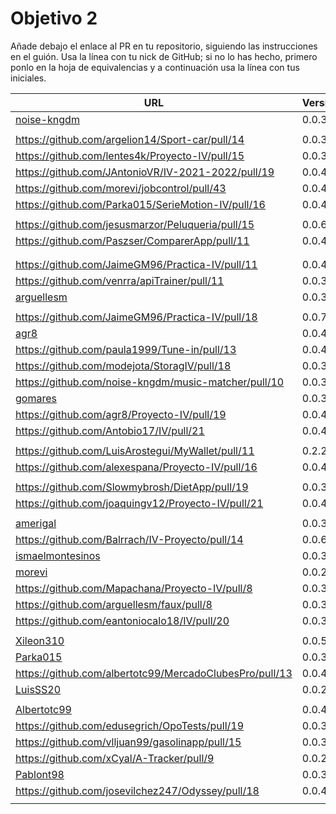 # Objetivo 2

Añade debajo el enlace al PR en tu repositorio, siguiendo las instrucciones en
el guión. Usa la línea con tu nick de GitHub; si no lo
has hecho, primero ponlo en la hoja de equivalencias y a continuación usa la
línea con tus iniciales.

| URL                                                             | Versión | Alcanzado |
|-----------------------------------------------------------------|---------|-----------|
| [noise-kngdm](https://github.com/amerigal/proyecto_iv/pull/8)   | 0.0.3   | ✓         |
| <!-- Enlace de Esturillo98 -->                                  |         |           |
| https://github.com/argelion14/Sport-car/pull/14                 | 0.0.3   | ✓         |
| https://github.com/lentes4k/Proyecto-IV/pull/15                 | 0.0.3   | ✓         |
| https://github.com/JAntonioVR/IV-2021-2022/pull/19              | 0.0.4   | ✓         |
| https://github.com/morevi/jobcontrol/pull/43                    | 0.0.4   | ✓         |
| https://github.com/Parka015/SerieMotion-IV/pull/16              | 0.0.4   | ✗         |
| <!-- Enlace de C L A -->                                        |         |           |
| https://github.com/jesusmarzor/Peluqueria/pull/15               | 0.0.6   | ✓         |
| https://github.com/Paszser/ComparerApp/pull/11                  | 0.0.4   | ✓         |
| <!-- Enlace de Javierexmar -->                                  |         |           |
| <!-- Enlace de MarinoFajardo -->                                |         |           |
| https://github.com/JaimeGM96/Practica-IV/pull/11                | 0.0.4   | ✓         |
| https://github.com/venrra/apiTrainer/pull/11                    | 0.0.3   | ✓         |
| [arguellesm](https://github.com/migueorg/SearchCulture/pull/10) | 0.0.3   | ✓         |
| <!-- Enlace de DFolchA -->                                      |         |           |
| https://github.com/JaimeGM96/Practica-IV/pull/18                | 0.0.7   | ✓         |
| [agr8](https://github.com/ismaelmontesinos/InmuVenta/pull/21)   | 0.0.4   | ✓         |
| https://github.com/paula1999/Tune-in/pull/13                    | 0.0.4   | ✓         |
| https://github.com/modejota/StoragIV/pull/18                    | 0.0.3   | ✓         |
| https://github.com/noise-kngdm/music-matcher/pull/10            | 0.0.3   | ✓         |
| [gomares](https://github.com/sorozcov/proyecto-iv-ugr/pull/10)  | 0.0.3   | ✓         |
| https://github.com/agr8/Proyecto-IV/pull/19                     | 0.0.4   | ✓         |
| https://github.com/Antobio17/IV/pull/21                         | 0.0.4   | ✓         |
| <!-- Enlace de juanmihdz -->                                    |         |           |
| https://github.com/LuisArostegui/MyWallet/pull/11               | 0.2.2   |           |
| https://github.com/alexespana/Proyecto-IV/pull/16               | 0.0.4   | ✓         |
| <!-- Enlace de manujurado1 -->                                  |         |           |
| https://github.com/Slowmybrosh/DietApp/pull/19                  | 0.0.3   | ✓         |
| https://github.com/joaquingv12/Proyecto-IV/pull/21              | 0.0.4   | ✓         |
| <!-- Enlace de francisco3207 -->                                |         |           |
| [amerigal](https://github.com/danifm1321/proyectoIV/pull/9)     | 0.0.3   | ✓         |
| https://github.com/Balrrach/IV-Proyecto/pull/14                 | 0.0.6   | ✓         |
| [ismaelmontesinos](https://github.com/LuisSS20/DontWait/pull/8) | 0.0.3   |           |
| [morevi](https://github.com/francisco3207/IVProyecto/pull/11)   | 0.0.2   | ✓         |
| https://github.com/Mapachana/Proyecto-IV/pull/8                 | 0.0.3   | ✓         |
| https://github.com/arguellesm/faux/pull/8                       | 0.0.3   | ✓         |
| https://github.com/eantoniocalo18/IV/pull/20                    | 0.0.3   | ✓         |
| <!-- Enlace de jlortega00 -->                                   |         |           |
| [Xileon310](https://github.com/gomares/Proyecto_IV/pull/13)     | 0.0.5   | ✓         |
| [Parka015](https://github.com/NachoCarher/MyHams/pull/17)       | 0.0.3   | ✓         |
| https://github.com/albertotc99/MercadoClubesPro/pull/13         | 0.0.4   | ✓         |
| [LuisSS20](https://github.com/aleveji/BuscaRecetas/pull/9)      | 0.0.2   | ✓         |
| <!-- Enlace de juanfran00 -->                                   |         |           |
| [Albertotc99](https://github.com/Xileon310/IV-Project/pull/22)  | 0.0.4   | ✓         |
| https://github.com/edusegrich/OpoTests/pull/19                  | 0.0.3   | ✓         |
| https://github.com/vlljuan99/gasolinapp/pull/15                 | 0.0.3   | ✓         |
| https://github.com/xCyal/A-Tracker/pull/9                       | 0.0.2   | ✗         |
| [Pablont98](https://github.com/Pablont98/IV/pull/11)            | 0.0.3   | ✓         |
| https://github.com/josevilchez247/Odyssey/pull/18               | 0.0.4   | ✓         |
| <!-- Enlace de pablozafra97 -->                                 |         |           |
